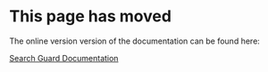 # This page has moved

The online version version of the documentation can be found here:

[Search Guard Documentation](http://docs.search-guard.com/latest/configuration-production)